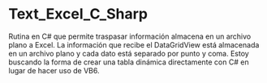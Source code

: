# Text_Excel_C_Sharp
Rutina en C# que permite traspasar información almacena en un archivo plano a Excel.
La información que recibe el DataGridView está almacenada en un archivo plano y cada dato está separado por punto y coma.
Estoy buscando la forma de crear una tabla dinámica directamente con C# en lugar de hacer uso de VB6.

